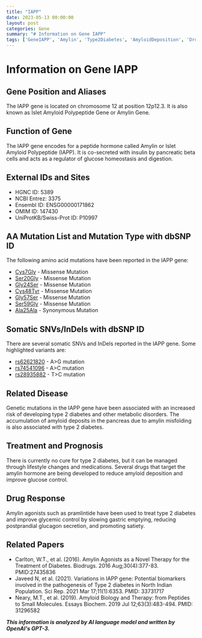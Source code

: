 ```yaml
---
title: "IAPP"
date: 2023-05-13 00:00:00
layout: post
categories: Gene
summary: "# Information on Gene IAPP"
tags: ['GeneIAPP', 'Amylin', 'Type2Diabetes', 'AmyloidDeposition', 'DrugResponse', 'Mutation', 'SomaticVariants', 'Biomarkers']
---
```


# Information on Gene IAPP
## Gene Position and Aliases
The IAPP gene is located on chromosome 12 at position 12p12.3. It is also known as Islet Amyloid Polypeptide Gene or Amylin Gene.

## Function of Gene
The IAPP gene encodes for a peptide hormone called Amylin or Islet Amyloid Polypeptide (IAPP). It is co-secreted with insulin by pancreatic beta cells and acts as a regulator of glucose homeostasis and digestion.

## External IDs and Sites
- HGNC ID: 5389
- NCBI Entrez: 3375
- Ensembl ID: ENSG00000171862
- OMIM ID: 147430
- UniProtKB/Swiss-Prot ID: P10997

## AA Mutation List and Mutation Type with dbSNP ID
The following amino acid mutations have been reported in the IAPP gene:
- [Cys7Gly]([Click](https://www.ncbi.nlm.nih.gov/snp/rs769449777/)) - Missense Mutation 
- [Ser20Gly]([Click](https://www.ncbi.nlm.nih.gov/snp/rs121917827/)) - Missense Mutation
- [Gly24Ser]([Click](https://www.ncbi.nlm.nih.gov/snp/rs121909171/)) - Missense Mutation 
- [Cys48Tyr]([Click](https://www.ncbi.nlm.nih.gov/snp/rs769449778/)) - Missense Mutation 
- [Gly57Ser]([Click](https://www.ncbi.nlm.nih.gov/snp/rs121917828/)) - Missense Mutation 
- [Ser59Gly]([Click](https://www.ncbi.nlm.nih.gov/snp/rs121909172/)) - Missense Mutation 
- [Ala25Ala]([Click](https://www.ncbi.nlm.nih.gov/snp/rs148178554/)) - Synonymous Mutation 

## Somatic SNVs/InDels with dbSNP ID
There are several somatic SNVs and InDels reported in the IAPP gene. Some highlighted variants are:
- [rs62621820]([Click](https://www.ncbi.nlm.nih.gov/snp/rs62621820/)) - A>G mutation
- [rs74541096]([Click](https://www.ncbi.nlm.nih.gov/snp/rs74541096/)) - A>C mutation
- [rs28935882]([Click](https://www.ncbi.nlm.nih.gov/snp/rs28935882/)) - T>C mutation

## Related Disease
Genetic mutations in the IAPP gene have been associated with an increased risk of developing type 2 diabetes and other metabolic disorders. The accumulation of amyloid deposits in the pancreas due to amylin misfolding is also associated with type 2 diabetes.

## Treatment and Prognosis
There is currently no cure for type 2 diabetes, but it can be managed through lifestyle changes and medications. Several drugs that target the amylin hormone are being developed to reduce amyloid deposition and improve glucose control.

## Drug Response
Amylin agonists such as pramlintide have been used to treat type 2 diabetes and improve glycemic control by slowing gastric emptying, reducing postprandial glucagon secretion, and promoting satiety.

## Related Papers
- Carlton, W.T., et al. (2016). Amylin Agonists as a Novel Therapy for the Treatment of Diabetes. Biodrugs. 2016 Aug;30(4):377-83. PMID:27435836
- Javeed N, et al. (2021). Variations in IAPP gene: Potential biomarkers involved in the pathogenesis of Type 2 diabetes in North Indian Population. Sci Rep. 2021 Mar 17;11(1):6353. PMID: 33731717 
- Neary, M.T., et al. (2019). Amyloid Biology and Therapy: from Peptides to Small Molecules. Essays Biochem. 2019 Jul 12;63(3):483-494. PMID: 31296582

**_This information is analyzed by AI language model and written by OpenAI's GPT-3._**